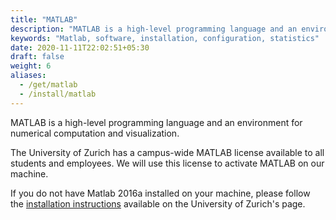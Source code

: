 ```yaml
---
title: "MATLAB"
description: "MATLAB is a high-level programming language and an environment for numerical computation and visualization"
keywords: "Matlab, software, installation, configuration, statistics"
date: 2020-11-11T22:02:51+05:30
draft: false
weight: 6
aliases:
  - /get/matlab
  - /install/matlab
---
```


MATLAB is a high-level programming language and an environment for numerical computation and visualization.

The University of Zurich has a campus-wide MATLAB license available to all students and employees.
We will use this license to activate MATLAB on our machine.

If you do not have Matlab 2016a installed on your machine, please follow the [installation instructions](https://www.s3it.uzh.ch/software/matlab/) available on the University of Zurich's page.
